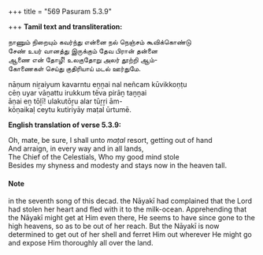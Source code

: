 +++
title = "569 Pasuram 5.3.9"

+++
**Tamil text and transliteration:**

நாணும் நிறையும் கவர்ந்து என்னை நல் நெஞ்சம் கூவிக்கொண்டு  
சேண் உயர் வானத்து இருக்கும் தேவ பிரான் தன்னை  
ஆணை என் தோழீ! உலகுதோறு அலர் தூற்றி ஆம்-  
கோணைகள் செய்து குதிரியாய் மடல் ஊர்துமே.

nāṇum niṟaiyum kavarntu eṉṉai nal neñcam kūvikkoṇṭu  
cēṇ uyar vāṉattu irukkum tēva pirāṉ taṉṉai  
āṇai eṉ tōḻī! ulakutōṟu alar tūṟṟi ām-  
kōṇaikaḷ ceytu kutiriyāy maṭal ūrtumē.

**English translation of verse 5.3.9:**

Oh, mate, be sure, I shall unto *maṭal* resort, getting out of hand  
And arraign, in every way and in all lands,  
The Chief of the Celestials, Who my good mind stole  
Besides my shyness and modesty and stays now in the heaven tall.

#### Note

in the seventh song of this decad. the Nāyakī had complained that the Lord had stolen her heart and fled with it to the milk-ocean. Apprehending that the Nāyakī might get at Him even there, He seems to have since gone to the high heavens, so as to be out of her reach. But the Nāyakī is now determined to get out of her shell and ferret Him out wherever He might go and expose Him thoroughly all over the land.


